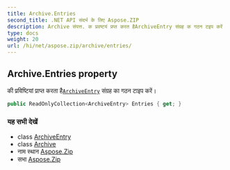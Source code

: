 ```yaml
---
title: Archive.Entries
second_title: .NET API संदर्भ के लिए Aspose.ZIP
description: Archive संपत्त. क प्रवष्टयं प्रप्त करत हैArchiveEntry संग्रह क गठन टइप करें
type: docs
weight: 20
url: /hi/net/aspose.zip/archive/entries/
---
```

## Archive.Entries property

की प्रविष्टियां प्राप्त करता है[`ArchiveEntry`](../../archiveentry/) संग्रह का गठन टाइप करें।

```csharp
public ReadOnlyCollection<ArchiveEntry> Entries { get; }
```

### यह सभी देखें

* class [ArchiveEntry](../../archiveentry/)
* class [Archive](../)
* नाम स्थान [Aspose.Zip](../../archive/)
* सभा [Aspose.Zip](../../../)


